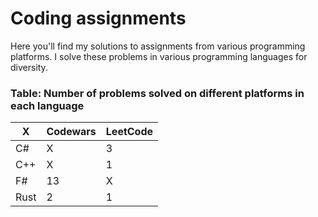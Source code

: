 # Coding assignments

Here you'll find my solutions to assignments from various programming platforms.
I solve these problems in various programming languages for diversity.

### Table: Number of problems solved on different platforms in each language

| X | Codewars | LeetCode |
| - |  - | - |
| C# | X | 3 |
| C++ | X | 1 |
| F# | 13 | X |
| Rust | 2 | 1 |
